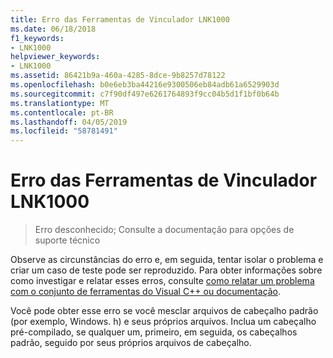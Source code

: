 ```yaml
---
title: Erro das Ferramentas de Vinculador LNK1000
ms.date: 06/18/2018
f1_keywords:
- LNK1000
helpviewer_keywords:
- LNK1000
ms.assetid: 86421b9a-460a-4285-8dce-9b8257d78122
ms.openlocfilehash: b0e6eb3ba44216e9300506eb84adb61a6529903d
ms.sourcegitcommit: c7f90df497e6261764893f9cc04b5d1f1bf0b64b
ms.translationtype: MT
ms.contentlocale: pt-BR
ms.lasthandoff: 04/05/2019
ms.locfileid: "58781491"
---
```

# <a name="linker-tools-error-lnk1000"></a>Erro das Ferramentas de Vinculador LNK1000

> Erro desconhecido; Consulte a documentação para opções de suporte técnico

Observe as circunstâncias do erro e, em seguida, tentar isolar o problema e criar um caso de teste pode ser reproduzido. Para obter informações sobre como investigar e relatar esses erros, consulte [como relatar um problema com o conjunto de ferramentas do Visual C++ ou documentação](../../overview/how-to-report-a-problem-with-the-visual-cpp-toolset.md).

Você pode obter esse erro se você mesclar arquivos de cabeçalho padrão (por exemplo, Windows. h) e seus próprios arquivos. Inclua um cabeçalho pré-compilado, se qualquer um, primeiro, em seguida, os cabeçalhos padrão, seguido por seus próprios arquivos de cabeçalho.